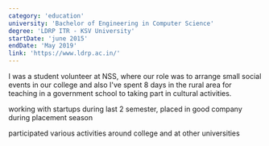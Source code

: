 ```yaml
---
category: 'education'
university: 'Bachelor of Engineering in Computer Science'
degree: 'LDRP ITR - KSV University'
startDate: 'june 2015'
endDate: 'May 2019'
link: 'https://www.ldrp.ac.in/'
---
```


I was a student volunteer at NSS, where our role was to arrange small social events in our college and also I've spent 8 days in the rural area for teaching in a government school to taking part in cultural activities.

working with startups during last 2 semester, placed in good company during placement season

participated various activities around college and at other universities
